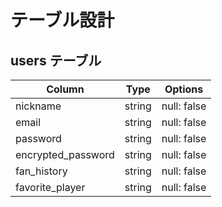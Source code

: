 # テーブル設計

## users テーブル

| Column            | Type         | Options                       |
| ----------------- | ------------ | ----------------------------- |
| nickname          | string       | null: false                   |
| email             | string       | null: false                   |
| password          | string       | null: false                   |
| encrypted_password| string       | null: false                   |
| fan_history       | string       | null: false                   |
| favorite_player   | string       | null: false                   |
